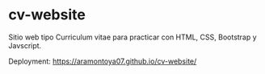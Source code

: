 # cv-website
Sitio web tipo Curriculum vitae para practicar con HTML, CSS, Bootstrap y Javscript. 

Deployment: https://aramontoya07.github.io/cv-website/
